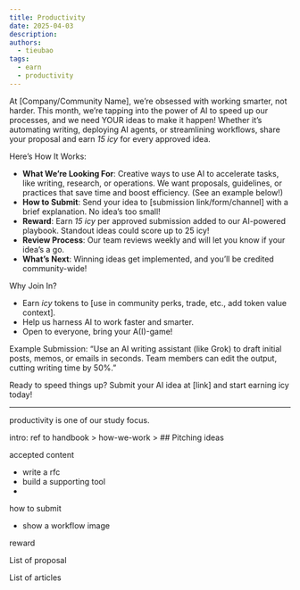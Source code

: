```yaml
---
title: Productivity
date: 2025-04-03
description:
authors:
  - tieubao
tags:
  - earn
  - productivity
---
```


At [Company/Community Name], we’re obsessed with working smarter, not harder. This month, we’re tapping into the power of AI to speed up our processes, and we need YOUR ideas to make it happen! Whether it’s automating writing, deploying AI agents, or streamlining workflows, share your proposal and earn *15 icy* for every approved idea.

Here’s How It Works:

- **What We’re Looking For**: Creative ways to use AI to accelerate tasks, like writing, research, or operations. We want proposals, guidelines, or practices that save time and boost efficiency. (See an example below!)
- **How to Submit**: Send your idea to [submission link/form/channel] with a brief explanation. No idea’s too small!
- **Reward**: Earn *15 icy* per approved submission added to our AI-powered playbook. Standout ideas could score up to 25 icy!
- **Review Process**: Our team reviews weekly and will let you know if your idea’s a go.
- **What’s Next**: Winning ideas get implemented, and you’ll be credited community-wide!

Why Join In?

- Earn *icy* tokens to [use in community perks, trade, etc., add token value context].
- Help us harness AI to work faster and smarter.
- Open to everyone, bring your A(I)-game!

Example Submission:
“Use an AI writing assistant (like Grok) to draft initial posts, memos, or emails in seconds. Team members can edit the output, cutting writing time by 50%.”

Ready to speed things up? Submit your AI idea at [link] and start earning icy today!

---

productivity is one of our study focus.

intro: ref to handbook > how-we-work > ## Pitching ideas

accepted content

- write a rfc
- build a supporting tool
-

how to submit

- show a workflow image

reward

List of proposal

List of articles
